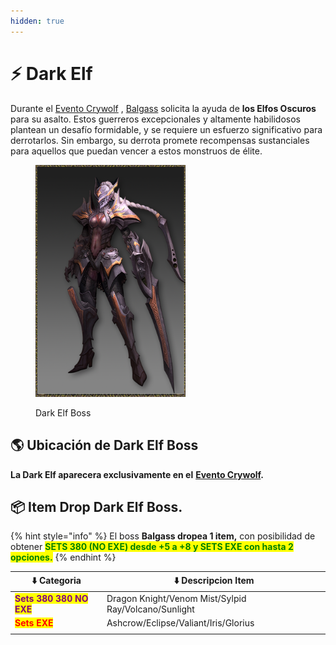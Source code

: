 ```yaml
---
hidden: true
---
```


# ⚡ Dark Elf

Durante el [Evento Crywolf](../crywolf.md) , [Balgass](balgass.md) solicita la ayuda de **los Elfos Oscuros** para su asalto. Estos guerreros excepcionales y altamente habilidosos plantean un desafío formidable, y se requiere un esfuerzo significativo para derrotarlos. Sin embargo, su derrota promete recompensas sustanciales para aquellos que puedan vencer a estos monstruos de élite.

<figure><img src="../../.gitbook/assets/image (397).png" alt="" width="240"><figcaption><p>Dark Elf Boss</p></figcaption></figure>

## 🌎 Ubicación de Dark Elf Boss

**La Dark Elf aparecera exclusivamente en el** [**Evento Crywolf**](../crywolf.md)**.**

## 📦 Item Drop Dark Elf Boss.

{% hint style="info" %}
El boss **Balgass dropea 1 item,** con posibilidad de obtener <mark style="color:green;">**SETS 380 (NO EXE) desde +5 a +8 y  SETS EXE con hasta 2 opciones.**</mark>
{% endhint %}

| ⬇️ Categoria                                               | ⬇️ Descripcion Item                                  |
| ---------------------------------------------------------- | ---------------------------------------------------- |
| <mark style="color:purple;">**Sets 380 380 NO EXE**</mark> | Dragon Knight/Venom Mist/Sylpid Ray/Volcano/Sunlight |
| <mark style="color:red;">**Sets EXE**</mark>               | Ashcrow/Eclipse/Valiant/Iris/Glorius                 |
|                                                            |                                                      |
